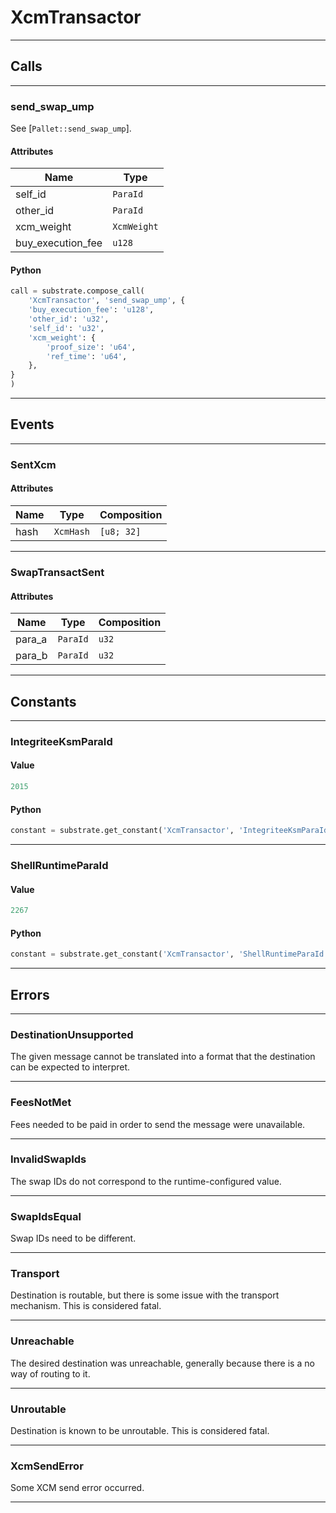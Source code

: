 
# XcmTransactor

---------
## Calls

---------
### send_swap_ump
See [`Pallet::send_swap_ump`].
#### Attributes
| Name | Type |
| -------- | -------- | 
| self_id | `ParaId` | 
| other_id | `ParaId` | 
| xcm_weight | `XcmWeight` | 
| buy_execution_fee | `u128` | 

#### Python
```python
call = substrate.compose_call(
    'XcmTransactor', 'send_swap_ump', {
    'buy_execution_fee': 'u128',
    'other_id': 'u32',
    'self_id': 'u32',
    'xcm_weight': {
        'proof_size': 'u64',
        'ref_time': 'u64',
    },
}
)
```

---------
## Events

---------
### SentXcm
#### Attributes
| Name | Type | Composition
| -------- | -------- | -------- |
| hash | `XcmHash` | ```[u8; 32]```

---------
### SwapTransactSent
#### Attributes
| Name | Type | Composition
| -------- | -------- | -------- |
| para_a | `ParaId` | ```u32```
| para_b | `ParaId` | ```u32```

---------
## Constants

---------
### IntegriteeKsmParaId
#### Value
```python
2015
```
#### Python
```python
constant = substrate.get_constant('XcmTransactor', 'IntegriteeKsmParaId')
```
---------
### ShellRuntimeParaId
#### Value
```python
2267
```
#### Python
```python
constant = substrate.get_constant('XcmTransactor', 'ShellRuntimeParaId')
```
---------
## Errors

---------
### DestinationUnsupported
The given message cannot be translated into a format that the destination can be expected
to interpret.

---------
### FeesNotMet
Fees needed to be paid in order to send the message were unavailable.

---------
### InvalidSwapIds
The swap IDs do not correspond to the runtime-configured value.

---------
### SwapIdsEqual
Swap IDs need to be different.

---------
### Transport
Destination is routable, but there is some issue with the transport mechanism. This is
considered fatal.

---------
### Unreachable
The desired destination was unreachable, generally because there is a no way of routing
to it.

---------
### Unroutable
Destination is known to be unroutable. This is considered fatal.

---------
### XcmSendError
Some XCM send error occurred.

---------